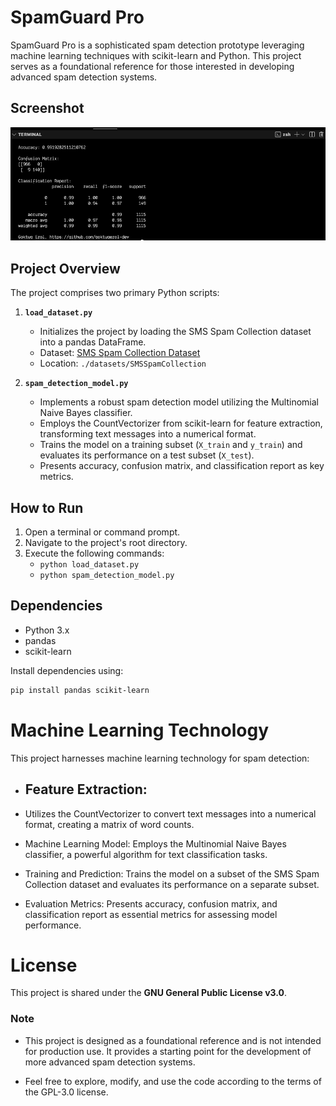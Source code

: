 # SpamGuard Pro

SpamGuard Pro is a sophisticated spam detection prototype leveraging machine learning techniques with scikit-learn and Python. This project serves as a foundational reference for those interested in developing advanced spam detection systems.

## Screenshot

![SpamGuard Pro Screenshot](https://github.com/goktugerol-dev/SpamGuard-Pro/raw/master/screenshot/screenshot.png)

## Project Overview

The project comprises two primary Python scripts:

1. **`load_dataset.py`**
   - Initializes the project by loading the SMS Spam Collection dataset into a pandas DataFrame.
   - Dataset: [SMS Spam Collection Dataset](https://archive.ics.uci.edu/ml/datasets/sms+spam+collection)
   - Location: `./datasets/SMSSpamCollection`

2. **`spam_detection_model.py`**
   - Implements a robust spam detection model utilizing the Multinomial Naive Bayes classifier.
   - Employs the CountVectorizer from scikit-learn for feature extraction, transforming text messages into a numerical format.
   - Trains the model on a training subset (`X_train` and `y_train`) and evaluates its performance on a test subset (`X_test`).
   - Presents accuracy, confusion matrix, and classification report as key metrics.

## How to Run

1. Open a terminal or command prompt.
2. Navigate to the project's root directory.
3. Execute the following commands:
   - `python load_dataset.py`
   - `python spam_detection_model.py`

## Dependencies

- Python 3.x
- pandas
- scikit-learn

Install dependencies using:
```bash
pip install pandas scikit-learn
```


# Machine Learning Technology

This project harnesses machine learning technology for spam detection:

 - ## Feature Extraction:
- Utilizes the CountVectorizer to convert text messages into a numerical format, creating a matrix of word counts.

- Machine Learning Model:
        Employs the Multinomial Naive Bayes classifier, a powerful algorithm for text classification tasks.

- Training and Prediction:
        Trains the model on a subset of the SMS Spam Collection dataset and evaluates its performance on a separate subset.

- Evaluation Metrics:
        Presents accuracy, confusion matrix, and classification report as essential metrics for assessing model performance.

# License

This project is shared under the **GNU General Public License v3.0**.

### Note

- This project is designed as a foundational reference and is not intended for production use. It provides a starting point for the development of more advanced spam detection systems.

- Feel free to explore, modify, and use the code according to the terms of the GPL-3.0 license.
